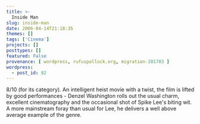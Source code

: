 ```yaml
---
title: >-
  Inside Man
slug: inside-man
date: 2006-04-14T21:18:35
themes: []
tags: ['Cinema']
projects: []
posttypes: []
featured: False
provenance: [ wordpress, rufuspollock.org, migration-201703 ]
wordpress:
  - post_id: 82
---
```


8/10 (for its category). An intelligent heist movie with a twist, the film is lifted by good performances - Denzel Washington rolls out the usual charm, excellent cinematography and the occasional shot of Spike Lee's biting wit. A more mainstream foray than usual for Lee, he delivers a well above average example of the genre.

